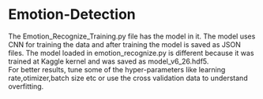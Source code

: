 # Emotion-Detection
The Emotion_Recognize_Training.py file has the model in it. The model uses CNN for training the data and after training the model is saved as JSON files.
The model loaded in emotion_recognize.py is different because it was trained at Kaggle kernel and was saved as model_v6_26.hdf5.  
For better results, tune some of the hyper-parameters like learning rate,otimizer,batch size etc or use the cross validation data to understand overfitting.
